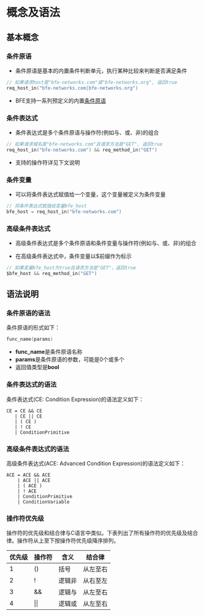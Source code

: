 # 概念及语法

## 基本概念

### 条件原语

- 条件原语是基本的内置条件判断单元，执行某种比较来判断是否满足条件

``` go
// 如果请求host是"bfe-networks.com"或"bfe-networks.org", 返回true
req_host_in("bfe-networks.com|bfe-networks.org") 
```

- BFE支持一系列预定义的内置[条件原语](condition_primitive_index.md)

### 条件表达式
- 条件表达式是多个条件原语与操作符(例如与、或、非)的组合

```go
// 如果请求域名是"bfe-networks.com"且请求方法是"GET", 返回true
req_host_in("bfe-networks.com") && req_method_in("GET") 
```

* 支持的操作符详见下文说明

### 条件变量

- 可以将条件表达式赋值给一个变量，这个变量被定义为条件变量

```go
// 将条件表达式赋值给变量bfe_host
bfe_host = req_host_in("bfe-networks.com") 
```

### 高级条件表达式
- 高级条件表达式是多个条件原语和条件变量与操作符(例如与、或、非)的组合

- 在高级条件表达式中，条件变量以$前缀作为标示

```go
// 如果变量bfe_host为true且请求方法是"GET"，返回true
$bfe_host && req_method_in("GET") 
```

## 语法说明

### 条件原语的语法

条件原语的形式如下：

```go
func_name(params)
```

- **func_name**是条件原语名称
- **params**是条件原语的参数，可能是0个或多个
- 返回值类型是**bool**

### 条件表达式的语法

条件表达式(CE: Condition Expression)的语法定义如下：

```
CE = CE && CE
   | CE || CE
   | ( CE )
   | ! CE
   | ConditionPrimitive
```

### 高级条件表达式的语法

高级条件表达式(ACE: Advanced Condition Expression)的语法定义如下：

```
ACE = ACE && ACE
    | ACE || ACE
    | ( ACE )
    | ! ACE
    | ConditionPrimitive
    | ConditionVariable
```

### 操作符优先级

操作符的优先级和结合律与C语言中类似。下表列出了所有操作符的优先级及结合律。操作符从上至下按操作符优先级降序排列。

| 优先级 | 操作符 | 含义   | 结合律   |
| ------ | ------ | ------ | -------- |
| 1      | ()     | 括号   | 从左至右 |
| 2      | !      | 逻辑非 | 从右至左 |
| 3      | &&     | 逻辑与 | 从左至右 |
| 4      | \|\|   | 逻辑或 | 从左至右 |